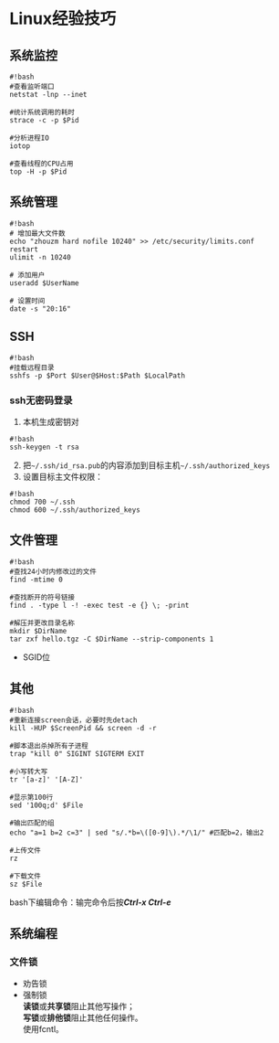 # Linux经验技巧

## 系统监控
```
#!bash
#查看监听端口
netstat -lnp --inet

#统计系统调用的耗时
strace -c -p $Pid

#分析进程IO
iotop

#查看线程的CPU占用
top -H -p $Pid
```

## 系统管理
```
#!bash
# 增加最大文件数
echo "zhouzm hard nofile 10240" >> /etc/security/limits.conf
restart
ulimit -n 10240

# 添加用户
useradd $UserName

# 设置时间
date -s "20:16"
```

## SSH
```
#!bash
#挂载远程目录
sshfs -p $Port $User@$Host:$Path $LocalPath
```
### ssh无密码登录
1. 本机生成密钥对
```
#!bash
ssh-keygen -t rsa
```  
2. 把`~/.ssh/id_rsa.pub`的内容添加到目标主机`~/.ssh/authorized_keys`  
3. 设置目标主文件权限：
```
#!bash
chmod 700 ~/.ssh
chmod 600 ~/.ssh/authorized_keys
```

## 文件管理
```
#!bash
#查找24小时内修改过的文件
find -mtime 0

#查找断开的符号链接
find . -type l -! -exec test -e {} \; -print

#解压并更改目录名称
mkdir $DirName
tar zxf hello.tgz -C $DirName --strip-components 1
```

*  SGID位

## 其他
```
#!bash
#重新连接screen会话，必要时先detach
kill -HUP $ScreenPid && screen -d -r

#脚本退出杀掉所有子进程
trap "kill 0" SIGINT SIGTERM EXIT

#小写转大写
tr '[a-z]' '[A-Z]'

#显示第100行
sed '100q;d' $File

#输出匹配的组
echo "a=1 b=2 c=3" | sed "s/.*b=\([0-9]\).*/\1/" #匹配b=2，输出2

#上传文件
rz

#下载文件
sz $File
```
bash下编辑命令：输完命令后按***Ctrl-x Ctrl-e***

## 系统编程
### 文件锁
* 劝告锁
* 强制锁  
**读锁**或**共享锁**阻止其他写操作；  
**写锁**或**排他锁**阻止其他任何操作。  
使用fcntl。